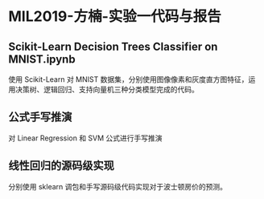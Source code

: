 # MIL2019-方楠-实验一代码与报告

## Scikit-Learn Decision Trees Classifier on MNIST.ipynb

使用 Scikit-Learn 对 MNIST 数据集，分别使用图像像素和灰度直方图特征，运用决策树、逻辑回归、支持向量机三种分类模型完成的代码。

## 公式手写推演

对 Linear Regression 和 SVM 公式进行手写推演

## 线性回归的源码级实现

分别使用 sklearn 调包和手写源码级代码实现对于波士顿房价的预测。
